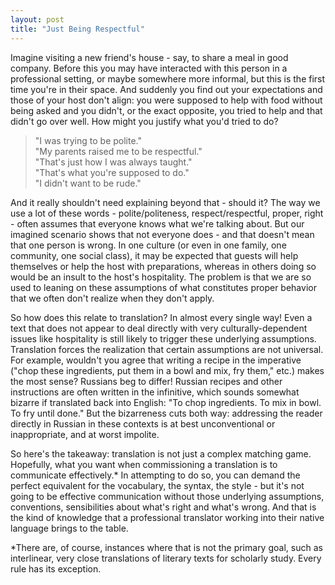 ```yaml
---
layout: post
title: "Just Being Respectful"
---
```


Imagine visiting a new friend's house - say, to share a meal in good company. Before this you may have interacted with this person in a professional setting, or maybe somewhere more informal, but this is the first time you're in their space. And suddenly you find out your expectations and those of your host don't align: you were supposed to help with food without being asked and you didn't, or the exact opposite, you tried to help and that didn't go over well. How might you justify what you'd tried to do?

>"I was trying to be polite." <br>
>"My parents raised me to be respectful." <br>
>"That's just how I was always taught." <br>
>"That's what you're supposed to do." <br>
>"I didn't want to be rude." <br>

And it really shouldn't need explaining beyond that - should it? The way we use a lot of these words - polite/politeness, respect/respectful, proper, right - often assumes that everyone knows what we're talking about. But our imagined scenario shows that not everyone does - and that doesn't mean that one person is wrong. In one culture (or even in one family, one community, one social class), it may be expected that guests will help themselves or help the host with preparations, whereas in others doing so would be an insult to the host's hospitality. The problem is that we are so used to leaning on these assumptions of what constitutes proper behavior that we often don't realize when they don't apply.

So how does this relate to translation? In almost every single way! Even a text that does not appear to deal directly with very culturally-dependent issues like hospitality is still likely to trigger these underlying assumptions. Translation forces the realization that certain assumptions are not universal. For example, wouldn't you agree that writing a recipe in the imperative ("chop these ingredients, put them in a bowl and mix, fry them," etc.) makes the most sense? Russians beg to differ! Russian recipes and other instructions are often written in the infinitive, which sounds somewhat bizarre if translated back into English: "To chop ingredients. To mix in bowl. To fry until done." But the bizarreness cuts both way: addressing the reader directly in Russian in these contexts is at best unconventional or inappropriate, and at worst impolite.

So here's the takeaway: translation is not just a complex matching game. Hopefully, what you want when commissioning a translation is to communicate effectively.* In attempting to do so, you can demand the perfect equivalent for the vocabulary, the syntax, the style - but it's not going to be effective communication without those underlying assumptions, conventions, sensibilities about what's right and what's wrong. And that is the kind of knowledge that a professional translator working into their native language brings to the table.

*There are, of course, instances where that is not the primary goal, such as interlinear, very close translations of literary texts for scholarly study. Every rule has its exception.